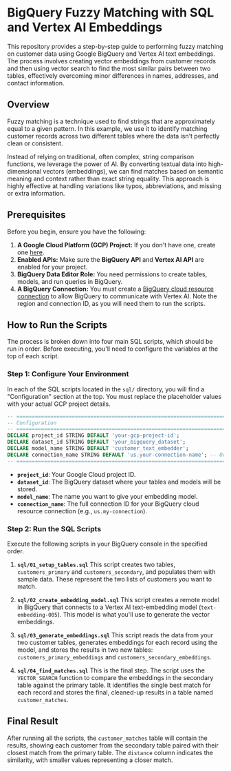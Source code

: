 # BigQuery Fuzzy Matching with SQL and Vertex AI Embeddings

This repository provides a step-by-step guide to performing fuzzy matching on customer data using Google BigQuery and Vertex AI text embeddings. The process involves creating vector embeddings from customer records and then using vector search to find the most similar pairs between two tables, effectively overcoming minor differences in names, addresses, and contact information.

## Overview

Fuzzy matching is a technique used to find strings that are approximately equal to a given pattern. In this example, we use it to identify matching customer records across two different tables where the data isn't perfectly clean or consistent.

Instead of relying on traditional, often complex, string comparison functions, we leverage the power of AI. By converting textual data into high-dimensional vectors (embeddings), we can find matches based on semantic meaning and context rather than exact string equality. This approach is highly effective at handling variations like typos, abbreviations, and missing or extra information.

## Prerequisites

Before you begin, ensure you have the following:

1.  **A Google Cloud Platform (GCP) Project:** If you don't have one, create one [here](https://console.cloud.google.com/projectcreate).
2.  **Enabled APIs:** Make sure the **BigQuery API** and **Vertex AI API** are enabled for your project.
3.  **BigQuery Data Editor Role:** You need permissions to create tables, models, and run queries in BigQuery.
4.  **A BigQuery Connection:** You must create a [BigQuery cloud resource connection](https://cloud.google.com/bigquery/docs/create-cloud-resource-connection) to allow BigQuery to communicate with Vertex AI. Note the region and connection ID, as you will need them to run the scripts.

## How to Run the Scripts

The process is broken down into four main SQL scripts, which should be run in order. Before executing, you'll need to configure the variables at the top of each script.

### Step 1: Configure Your Environment

In each of the SQL scripts located in the `sql/` directory, you will find a "Configuration" section at the top. You must replace the placeholder values with your actual GCP project details.

```sql
-- ======================================================================================================================
-- Configuration
-- ======================================================================================================================
DECLARE project_id STRING DEFAULT 'your-gcp-project-id';
DECLARE dataset_id STRING DEFAULT 'your_bigquery_dataset';
DECLARE model_name STRING DEFAULT 'customer_text_embedder';
DECLARE connection_name STRING DEFAULT 'us.your-connection-name'; -- Or your specific region
-- ======================================================================================================================
```

-   **`project_id`**: Your Google Cloud project ID.
-   **`dataset_id`**: The BigQuery dataset where your tables and models will be stored.
-   **`model_name`**: The name you want to give your embedding model.
-   **`connection_name`**: The full connection ID for your BigQuery cloud resource connection (e.g., `us.my-connection`).

### Step 2: Run the SQL Scripts

Execute the following scripts in your BigQuery console in the specified order.

1.  **`sql/01_setup_tables.sql`**
    This script creates two tables, `customers_primary` and `customers_secondary`, and populates them with sample data. These represent the two lists of customers you want to match.

2.  **`sql/02_create_embedding_model.sql`**
    This script creates a remote model in BigQuery that connects to a Vertex AI text-embedding model (`text-embedding-005`). This model is what you'll use to generate the vector embeddings.

3.  **`sql/03_generate_embeddings.sql`**
    This script reads the data from your two customer tables, generates embeddings for each record using the model, and stores the results in two new tables: `customers_primary_embeddings` and `customers_secondary_embeddings`.

4.  **`sql/04_find_matches.sql`**
    This is the final step. The script uses the `VECTOR_SEARCH` function to compare the embeddings in the secondary table against the primary table. It identifies the single best match for each record and stores the final, cleaned-up results in a table named `customer_matches`.

## Final Result

After running all the scripts, the `customer_matches` table will contain the results, showing each customer from the secondary table paired with their closest match from the primary table. The `distance` column indicates the similarity, with smaller values representing a closer match.
